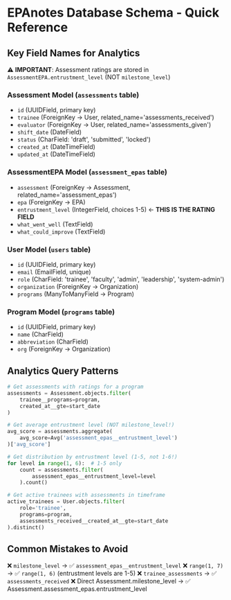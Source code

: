 # EPAnotes Database Schema - Quick Reference

## Key Field Names for Analytics

⚠️ **IMPORTANT**: Assessment ratings are stored in `AssessmentEPA.entrustment_level` (NOT `milestone_level`)

### Assessment Model (`assessments` table)
- `id` (UUIDField, primary key)
- `trainee` (ForeignKey → User, related_name='assessments_received')
- `evaluator` (ForeignKey → User, related_name='assessments_given') 
- `shift_date` (DateField)
- `status` (CharField: 'draft', 'submitted', 'locked')
- `created_at` (DateTimeField)
- `updated_at` (DateTimeField)

### AssessmentEPA Model (`assessment_epas` table)
- `assessment` (ForeignKey → Assessment, related_name='assessment_epas')
- `epa` (ForeignKey → EPA)
- `entrustment_level` (IntegerField, choices 1-5) ← **THIS IS THE RATING FIELD**
- `what_went_well` (TextField)
- `what_could_improve` (TextField)

### User Model (`users` table)
- `id` (UUIDField, primary key)
- `email` (EmailField, unique)
- `role` (CharField: 'trainee', 'faculty', 'admin', 'leadership', 'system-admin')
- `organization` (ForeignKey → Organization)
- `programs` (ManyToManyField → Program)

### Program Model (`programs` table)
- `id` (UUIDField, primary key)
- `name` (CharField)
- `abbreviation` (CharField)
- `org` (ForeignKey → Organization)

## Analytics Query Patterns

```python
# Get assessments with ratings for a program
assessments = Assessment.objects.filter(
    trainee__programs=program,
    created_at__gte=start_date
)

# Get average entrustment level (NOT milestone_level!)
avg_score = assessments.aggregate(
    avg_score=Avg('assessment_epas__entrustment_level')
)['avg_score']

# Get distribution by entrustment level (1-5, not 1-6!)
for level in range(1, 6):  # 1-5 only
    count = assessments.filter(
        assessment_epas__entrustment_level=level
    ).count()

# Get active trainees with assessments in timeframe
active_trainees = User.objects.filter(
    role='trainee',
    programs=program,
    assessments_received__created_at__gte=start_date
).distinct()
```

## Common Mistakes to Avoid

❌ `milestone_level` → ✅ `assessment_epas__entrustment_level`
❌ `range(1, 7)` → ✅ `range(1, 6)` (entrustment levels are 1-5)
❌ `trainee_assessments` → ✅ `assessments_received`
❌ Direct Assessment.milestone_level → ✅ Assessment.assessment_epas.entrustment_level
